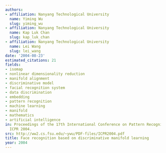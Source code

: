 ```yaml
---
authors:
- affiliation: Nanyang Technological University
  name: Yiming Wu
  slug: yiming_wu
- affiliation: Nanyang Technological University
  name: Kap Luk Chan
  slug: kap_luk_chan
- affiliation: Nanyang Technological University
  name: Lei Wang
  slug: lei_wang
date: '2004-08-23'
estimated_citations: 21
fields:
- isomap
- nonlinear dimensionality reduction
- manifold alignment
- discriminative model
- facial recognition system
- data discrimination
- embedding
- pattern recognition
- machine learning
- manifold
- mathematics
- artificial intelligence
in: Proceedings of the 17th International Conference on Pattern Recognition, 2004.
  ICPR 2004.
src: http://ww2.cs.fsu.edu/~ywu/PDF-files/ICPR2004.pdf
title: Face recognition based on discriminative manifold learning
year: 2004
---
```

